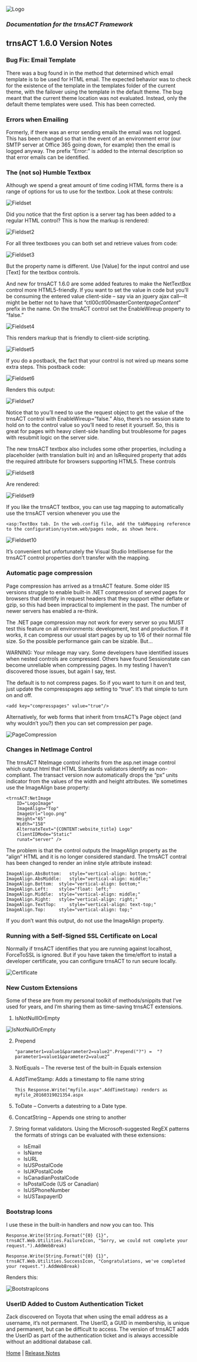 ![Logo](../images/logo_default.png)  

### *Documentation for the trnsACT Framework*

## trnsACT 1.6.0 Version Notes

### Bug Fix: Email Template

There was a bug found in in the method that determined which email template is to be used for HTML email. The expected behavior was to check for the existence of the template in the templates folder of the current theme, with the failover using the template in the default theme. The bug meant that the current theme location was not evaluated. Instead, only the default theme templates were used. This has been corrected.

### Errors when Emailing

Formerly, if there was an error sending emails the email was not logged. This has been changed so that in the event of an environment error (our SMTP server at Office 365 going down, for example) then the email is logged anyway. The prefix “Error:” is added to the internal description so that error emails can be identified.

### The (not so) Humble Textbox

Although we spend a great amount of time coding HTML forms there is a range of options for us to use for the textbox. Look at these controls:

 ![Fieldset](./images/fieldset.png)

Did you notice that the first option is a server tag has been added to a regular HTML control? This is how the markup is rendered:

 ![Fieldset2](./images/fieldset2.png)

 For all three textboxes you can both set and retrieve values from code:

  ![Fieldset3](./images/fieldset3.png)

But the property name is different. Use [Value] for the input control and use [Text] for the textbox controls.

And new for trnsACT 1.6.0 are some added features to make the NetTextBox control more HTML5-friendly. If you want to set the value in code but you’ll be consuming the entered value client-side – say via an jquery ajax call—it might be better not to have that “ctl00$ctl00$masterContent$pageContent$” prefix in the name. On the trnsACT control set the EnableWireup property to “false.” 

  ![Fieldset4](./images/fieldset4.png)

This renders markup that is friendly to client-side scripting. 

  ![Fieldset5](./images/fieldset5.png)

If you do a postback, the fact that your control is not wired up means some extra steps. This postback code: 

  ![Fieldset6](./images/fieldset6.png)

Renders this output:

  ![Fieldset7](./images/fieldset7.png)

Notice that to you’ll need to use the request object to get the value of the trnsACT control with EnableWireup=”false.” Also, there’s no session state to hold on to the control value so you’ll need to reset it yourself. So, this is great for pages with heavy client-side handling but troublesome for pages with resubmit logic on the server side.

The new trnsACT textbox also includes some other properties, including a placeholder (with translation built in) and an IsRequired property that adds the required attribute for browsers supporting HTML5. These controls

  ![Fieldset8](./images/fieldset8.png)

Are rendered: 

  ![Fieldset9](./images/fieldset9.png)

If you like the trnsACT textbox, you can use tag mapping to automatically use the trnsACT version whenever you use the 

    <asp:TextBox tab. In the web.config file, add the tabMapping reference to the configuration/system.web/pages node, as shown here.

  ![Fieldset10](./images/fieldset10.png)

It’s convenient but unfortunately the Visual Studio Intellisense for the trnsACT control properties don’t transfer with the mapping.

### Automatic page compression

Page compression has arrived as a trnsACT feature. Some older IIS versions struggle to enable built-in .NET compression of served pages for browsers that identify in request headers that they support either deflate or gzip, so this had been impractical to implement in the past. The number of newer servers has enabled a re-think.

The .NET page compression may not work for every server so you MUST test this feature on all environments: development, test and production. If it works, it can compress our usual start pages by up to 1/6 of their normal file size. So the possible performance gain can be sizable. But...

WARNING: Your mileage may vary. Some developers have identified issues when nested controls are compressed. Others have found Sessionstate can become unreliable when compressing pages. In my testing I haven’t discovered those issues, but again I say, test. 

The default is to not compress pages. So if you want to turn it on and test, just update the compresspages app setting to “true”. It’s that simple to turn on and off.

    <add key="compresspages" value="true"/> 

Alternatively, for web forms that inherit from trnsACT’s Page object (and why wouldn’t you?) then you can set compression per page. 

  ![PageCompression](./images/pagecompression.png)

### Changes in NetImage Control

The trnsACT NteImage control inherits from the asp.net image control which output html that HTML Standards validators identify as non-compliant. The transact version now automatically drops the “px” units indicator from the values of the width and height attributes. We sometimes use the ImageAlign base property:

    <trnsACT:NetImage
        ID="LogoImage"
        ImageAlign="Top"
        ImageUrl="logo.png"
        Height="65"
        Width="158" 
        AlternateText="{CONTENT:website_title} Logo"
        ClientIDMode="Static"
        runat="server" />

The problem is that the control outputs the ImageAlign property as the “align” HTML and it is no longer considered standard. The trnsACT contral has been changed to render an inline style attribute instead:

    ImageAlign.AbsBottom: 	style="vertical-align: bottom;" 
    ImageAlign.AbsMiddle: 	style="vertical-align: middle;"
    ImageAlign.Bottom: 	style="vertical-align: bottom;"
    ImageAlign.Left: 	style="float: left;"
    ImageAlign.Middle: 	style="vertical-align: middle;"
    ImageAlign.Right:  	style="vertical-align: right;"
    ImageAlign.TextTop:  	style="vertical-align: text-top;"
    ImageAlign.Top:  	style="vertical-align: top;"

If you don’t want this output, do not use the ImageAlign property.

### Running with a Self-Signed SSL Certificate on Local

Normally if trnsACT identifies that you are running against localhost, ForceToSSL is ignored. But if you have taken the time/effort to install a developer certificate, you can configure trnsACT to run secure locally.

  ![Certificate](./images/certificate.png)

### New Custom Extensions

Some of these are from my personal toolkit of methods/snippits that I’ve used for years, and I’m sharing them as time-saving trnsACT extensions.

1.	IsNotNullIOrEmpty

   ![IsNotNullOrEmpty](./images/isnotnullorempty.png)

2.	Prepend
    
    `"parameter1=value1&parameter2=value2".Prepend("?") =  "?parameter1=value1&parameter2=value2”
`
3.	NotEquals – The reverse test of the built-in Equals extension

4.	AddTimeStamp: Adds a timestamp to file name string

    `This Response.Write("myfile.aspx".AddTimeStamp) renders as myfile_20160319021354.aspx`

5.	ToDate – Converts a datestring to a Date type.
6.	ConcatString – Appends one string to another
7.	String format validators. Using the Microsoft-suggested RegEX patterns the formats of strings can be evaluated with these extensions:
    * IsEmail
    * IsName
    * IsURL
    * IsUSPostalCode
    * IsUKPostalCode
    * IsCanadianPostalCode
    * IsPostalCode (US or Canadian)
    * IsUSPhoneNumber
    * IsUSTaxpayerID

### Bootstrap Icons

I use these in the built-in handlers and now you can too. 
This 

    Response.Write(String.Format("{0} {1}", trnsACT.Web.Utilities.FailureIcon, "Sorry, we could not complete your request.").AddWebBreak)
    
    Response.Write(String.Format("{0} {1}", trnsACT.Web.Utilities.SuccessIcon, "Congratulations, we've completed your request.").AddWebBreak)

Renders this:

   ![BootstrapIcons](./images/bootstrapicons.png)

### UserID Added to Custom Authentication Ticket

Zack discovered on Toyota that when using the email address as a username, it’s not permanent. The UserID, a GUID in membership, is unique and permanent, but can be difficult to access. The version of trnsACT adds the UserID as part of the authentication ticket and is always accessible without an additional database call.

[Home](../README.md) \| [Release Notes](releasenotes.md)